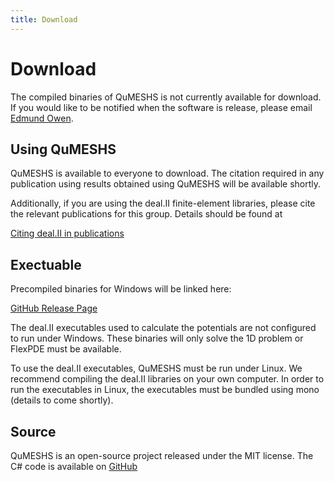 ```yaml
---
title: Download
---
```


# Download

The compiled binaries of QuMESHS is not currently 
available for download.  If you would like to be 
notified when the software is release, please email 
[Edmund Owen](eto24@cam.ac.uk).

## Using QuMESHS

QuMESHS is available to everyone to download.  The 
citation required in any publication using results 
obtained using QuMESHS will be available shortly.

Additionally, if you are using the deal.II 
finite-element libraries, please cite the relevant 
publications for this group.  Details should be found 
at

[Citing deal.II in publications](http://www.dealii.org/publications.html)

## Exectuable

Precompiled binaries for Windows will be linked here:

[GitHub Release Page](http://github.com/EdmundOwen/QuMESHS/releases)

The deal.II executables used to calculate the potentials 
are not configured to run under Windows.  These binaries 
will only solve the 1D problem or FlexPDE must be 
available.

To use the deal.II executables, QuMESHS must be run 
under Linux.  We recommend compiling the deal.II
libraries on your own computer.  In order to run the 
executables in Linux, the executables must be bundled 
using mono (details to come shortly).

## Source

QuMESHS is an open-source project released under the MIT license. 
The C# code is available on [GitHub](http://github.com/EdmundOwen/QuMESHS)

